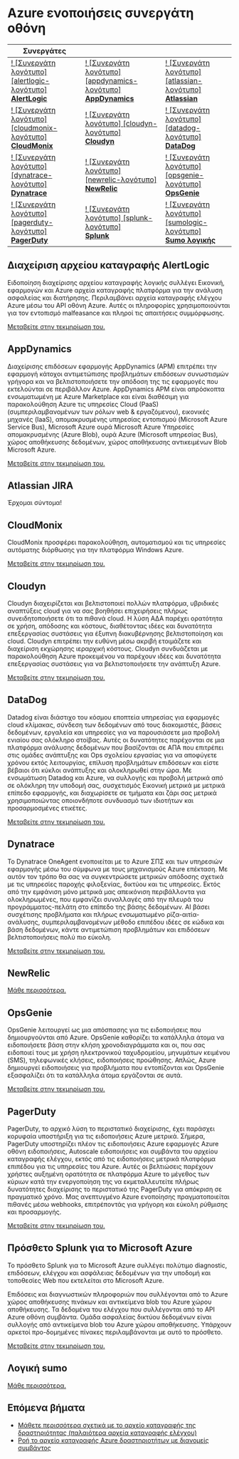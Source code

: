 <properties
    pageTitle="Azure ενοποιήσεις συνεργάτη οθόνη | Microsoft Azure"
    description="Μάθετε περισσότερα σχετικά με τους συνεργάτες της οθόνης Azure και πώς μπορείτε να αποκτήσετε πρόσβαση στην τεκμηρίωση για την ενοποίηση με τις."
    authors="johnkemnetz"
    manager="rboucher"
    editor=""
    services="monitoring-and-diagnostics"
    documentationCenter="monitoring-and-diagnostics"/>

<tags
    ms.service="monitoring-and-diagnostics"
    ms.workload="na"
    ms.tgt_pltfrm="na"
    ms.devlang="na"
    ms.topic="article"
    ms.date="09/26/2016"
    ms.author="johnkem"/>

# <a name="azure-monitor-partner-integrations"></a>Azure ενοποιήσεις συνεργάτη οθόνη

|Συνεργάτες|||
|-----------|-----------|-----------|
| [! [Συνεργάτη λογότυπο] [alertlogic-λογότυπο] <br/> **AlertLogic**][alertlogic-anchor] | [! [Συνεργάτη λογότυπο] [appdynamics-λογότυπο] <br/> **AppDynamics**][appdynamics-anchor] | [! [Συνεργάτη λογότυπο] [atlassian-λογότυπο] <br/> **Atlassian**][atlassian-anchor] |
| [! [Συνεργάτη λογότυπο] [cloudmonix-λογότυπο] <br/> **CloudMonix**][cloudmonix-anchor] | [! [Συνεργάτη λογότυπο] [cloudyn-λογότυπο] <br/> **Cloudyn**][cloudyn-anchor] | [! [Συνεργάτη λογότυπο] [datadog-λογότυπο] <br/> **DataDog**][datadog-anchor] |
| [! [Συνεργάτη λογότυπο] [dynatrace-λογότυπο] <br/> **Dynatrace**][dynatrace-anchor] | [! [Συνεργάτη λογότυπο] [newrelic-λογότυπο] <br/> **NewRelic**][newrelic-anchor] | [! [Συνεργάτη λογότυπο] [opsgenie-λογότυπο] <br/> **OpsGenie**][opsgenie-anchor] |
| [! [Συνεργάτη λογότυπο] [pagerduty-λογότυπο] <br/> **PagerDuty**][pagerduty-anchor] | [! [Συνεργάτη λογότυπο] [splunk-λογότυπο] <br/> **Splunk**][splunk-anchor] | [! [Συνεργάτη λογότυπο] [sumologic-λογότυπο] <br/> **Sumo λογικής**][sumologic-anchor] |

## <a name="alertlogic-log-manager"></a>Διαχείριση αρχείου καταγραφής AlertLogic
Ειδοποίηση διαχείρισης αρχείου καταγραφής λογικής συλλέγει Εικονική, εφαρμογών και Azure αρχεία καταγραφής πλατφόρμα για την ανάλυση ασφαλείας και διατήρησης. Περιλαμβάνει αρχεία καταγραφής ελέγχου Azure μέσω του API οθόνη Azure.  Αυτές οι πληροφορίες χρησιμοποιούνται για τον εντοπισμό malfeasance και πληροί τις απαιτήσεις συμμόρφωσης.

[Μεταβείτε στην τεκμηρίωση του.][alertlogic-doc]

## <a name="appdynamics"></a>AppDynamics
Διαχείρισης επιδόσεων εφαρμογής AppDynamics (APM) επιτρέπει την εφαρμογή κάτοχοι αντιμετώπισης προβλημάτων επιδόσεων συνωστισμών γρήγορα και να βελτιστοποιήσετε την απόδοση της τις εφαρμογές που εκτελούνται σε περιβάλλον Azure. AppDynamics APM είναι απρόσκοπτα ενσωματωμένη με Azure Marketplace και είναι διαθέσιμη για παρακολούθηση Azure τις υπηρεσίες Cloud (PaaS) (συμπεριλαμβανομένων των ρόλων web & εργαζόμενου), εικονικές μηχανές (IaaS), απομακρυσμένης υπηρεσίας εντοπισμού (Microsoft Azure Service Bus), Microsoft Azure ουρά Microsoft Azure Υπηρεσίες απομακρυσμένης (Azure Blob), ουρά Azure (Microsoft υπηρεσίας Bus), χώρος αποθήκευσης δεδομένων, χώρος αποθήκευσης αντικειμένων Blob Microsoft Azure.

[Μεταβείτε στην τεκμηρίωση του.][appdynamics-doc]

## <a name="atlassian-jira"></a>Atlassian JIRA
Έρχομαι σύντομα!

## <a name="cloudmonix"></a>CloudMonix
CloudMonix προσφέρει παρακολούθηση, αυτοματισμού και τις υπηρεσίες αυτόματης διόρθωσης για την πλατφόρμα Windows Azure.

[Μεταβείτε στην τεκμηρίωση του.][cloudmonix-doc]

## <a name="cloudyn"></a>Cloudyn
Cloudyn διαχειρίζεται και βελτιστοποιεί πολλών πλατφόρμα, υβριδικές αναπτύξεις cloud για να σας βοηθήσει επιχειρήσεις πλήρως συνειδητοποιήσετε ότι τα πιθανά cloud. Η λύση ΑΔΑ παρέχει ορατότητα σε χρήση, απόδοσης και κόστους, διαθέτοντας ιδέες και δυνατότητα επεξεργασίας συστάσεις για έξυπνη διακυβέρνησης βελτιστοποίηση και cloud. Cloudyn επιτρέπει την ευθύνη μέσω ακριβή ετοιμάζετε και διαχείριση εκχώρησης ιεραρχική κόστους. Cloudyn συνδυάζεται με παρακολούθηση Azure προκειμένου να παρέχουν ιδέες και δυνατότητα επεξεργασίας συστάσεις για να βελτιστοποιήσετε την ανάπτυξη Azure.

[Μεταβείτε στην τεκμηρίωση του.][cloudyn-doc]

## <a name="datadog"></a>DataDog
Datadog είναι διάστιχο του κόσμου εποπτεία υπηρεσίας για εφαρμογές cloud κλίμακας, σύνδεση των δεδομένων από τους διακομιστές, βάσεις δεδομένων, εργαλεία και υπηρεσίες για να παρουσιάσετε μια προβολή ενιαίου σας ολόκληρο στοίβας. Αυτές οι δυνατότητες παρέχονται σε μια πλατφόρμα ανάλυσης δεδομένων που βασίζονται σε ΑΠΑ που επιτρέπει στις ομάδες ανάπτυξης και Ops σχολείου εργασίας για να αποφύγετε χρόνου εκτός λειτουργίας, επίλυση προβλημάτων επιδόσεων και είστε βέβαιοι ότι κύκλοι ανάπτυξης και ολοκληρωθεί στην ώρα. Με ενσωμάτωση Datadog και Azure, να συλλογής και προβολή μετρικά από σε ολόκληρη την υποδομή σας, συσχετισμός Εικονική μετρικά με μετρικά επίπεδο εφαρμογής, και διαχωρίσετε σε τμήματα και ζάρι σας μετρικά χρησιμοποιώντας οποιονδήποτε συνδυασμό των ιδιοτήτων και προσαρμοσμένες ετικέτες.

[Μεταβείτε στην τεκμηρίωση του.][datadog-doc]

## <a name="dynatrace"></a>Dynatrace
Το Dynatrace OneAgent ενοποιείται με το Azure ΣΠΣ και των υπηρεσιών εφαρμογής μέσω του σύμφωνα με τους μηχανισμούς Azure επέκταση.
Με αυτόν τον τρόπο θα σας να συγκεντρώσετε μετρικών απόδοσης σχετικά με τις υπηρεσίες παροχής φιλοξενίας, δικτύου και τις υπηρεσίες.
Εκτός από την εμφάνιση μόνο μετρικά μας απεικόνιση περιβάλλοντα για ολοκληρωμένες, που εμφανίζει συναλλαγές από την πλευρά του προγράμματος-πελάτη στο επίπεδο της βάσης δεδομένων.
AI βάσει συσχέτισης προβλήματα και πλήρως ενσωματωμένο ρίζα-αιτία-ανάλυσης, συμπεριλαμβανομένων μέθοδο επιπέδου ιδέες σε κώδικα και βάση δεδομένων, κάντε αντιμετώπιση προβλημάτων και επιδόσεων βελτιστοποιήσεις πολύ πιο εύκολη.

[Μεταβείτε στην τεκμηρίωση του.][dynatrace-doc]

## <a name="newrelic"></a>NewRelic

[Μάθε περισσότερα.][newrelic-doc]

## <a name="opsgenie"></a>OpsGenie
OpsGenie λειτουργεί ως μια απόσπασης για τις ειδοποιήσεις που δημιουργούνται από Azure. OpsGenie καθορίζει τα κατάλληλα άτομα να ειδοποιήσετε βάση στην κλήση χρονοδιαγράμματα και οι, που σας ειδοποιεί τους με χρήση ηλεκτρονικού ταχυδρομείου, μηνυμάτων κειμένου (SMS), τηλεφωνικές κλήσεις, ειδοποιήσεις προώθησης. Απλώς, Azure δημιουργεί ειδοποιήσεις για προβλήματα που εντοπίζονται και OpsGenie εξασφαλίζει ότι τα κατάλληλα άτομα εργάζονται σε αυτά.

[Μεταβείτε στην τεκμηρίωση του.][opsgenie-doc]

## <a name="pagerduty"></a>PagerDuty
PagerDuty, το αρχικό λύση το περιστατικό διαχείρισης, έχει παράσχει κορυφαία υποστήριξη για τις ειδοποιήσεις Azure μετρικά. Σήμερα, PagerDuty υποστηρίζει πλέον τις ειδοποιήσεις Azure εφαρμογές Azure οθόνη ειδοποιήσεις, Autoscale ειδοποιήσεις και συμβάντα του αρχείου καταγραφής ελέγχου, εκτός από τις ειδοποιήσεις μετρικά πλατφόρμα επιπέδου για τις υπηρεσίες του Azure. Αυτές οι βελτιώσεις παρέχουν χρήστες αυξημένη ορατότητα σε πλατφόρμα Azure το μέγεθος των κύριων κατά την ενεργοποίηση της να εκμεταλλευτείτε πλήρως δυνατότητες διαχείρισης το περιστατικό της PagerDuty για απόκριση σε πραγματικό χρόνο. Μας ανεπτυγμένο Azure ενοποίησης πραγματοποιείται πιθανές μέσω webhooks, επιτρέποντάς για γρήγορη και εύκολη ρύθμισης και προσαρμογής.

[Μεταβείτε στην τεκμηρίωση του.][pagerduty-doc]

## <a name="splunk-add-on-for-microsoft-azure"></a>Πρόσθετο Splunk για το Microsoft Azure
Το πρόσθετο Splunk για το Microsoft Azure συλλέγει πολύτιμο diagnostic, επιδόσεων, ελέγχου και ασφάλειας δεδομένων για την υποδομή και τοποθεσίες Web που εκτελείται στο Microsoft Azure.

Επιδόσεις και διαγνωστικών πληροφοριών που συλλέγονται από το Azure χώρος αποθήκευσης πινάκων και αντικείμενα blob του Azure χώρου αποθήκευσης. Τα δεδομένα του ελέγχου που συλλέγονται από το API Azure οθόνη συμβάντα. Ομάδα ασφαλείας δικτύου δεδομένων είναι συλλογής από αντικείμενα blob του Azure χώρου αποθήκευσης. Υπάρχουν αρκετοί προ-δομημένες πίνακες περιλαμβάνονται με αυτό το πρόσθετο.

[Μεταβείτε στην τεκμηρίωση του.][splunk-doc]

## <a name="sumo-logic"></a>Λογική sumo

[Μάθε περισσότερα.][sumologic-doc]

## <a name="next-steps"></a>Επόμενα βήματα
- [Μάθετε περισσότερα σχετικά με το αρχείο καταγραφής της δραστηριότητας (παλαιότερα αρχεία καταγραφής ελέγχου)](../resource-group-audit.md)
- [Ροή το αρχείο καταγραφής Azure δραστηριοτήτων με διανομείς συμβάντος](./monitoring-stream-activity-logs-event-hubs.md)

<!--Connectors Documentation-->
[alertlogic-anchor]: #alertlogic-log-manager "AlertLogic"
[appdynamics-anchor]: #appdynamics "AppDynamics"
[atlassian-anchor]: #atlassian-jira "Atlassian"
[cloudmonix-anchor]: #cloudmonix "CloudMonix"
[cloudyn-anchor]: #cloudyn "Cloudyn"
[datadog-anchor]: #datadog "DataDog"
[dynatrace-anchor]: #dynatrace "Dynatrace"
[newrelic-anchor]: #newrelic "NewRelic"
[opsgenie-anchor]: #opsgenie "OpsGenie"
[pagerduty-anchor]: #pagerduty "PagerDuty"
[splunk-anchor]: #splunk-add-on-for-microsoft-azure "Splunk"
[sumologic-anchor]: #sumologic "Λογική sumo"

<!--Icon references-->
[alertlogic-logo]: ./media/partner-logos/alertlogic.png
[appdynamics-logo]: ./media/partner-logos/appdynamics.png
[atlassian-logo]: ./media/partner-logos/atlassian.png
[cloudmonix-logo]: ./media/partner-logos/cloudmonix.png
[cloudyn-logo]: ./media/partner-logos/cloudyn.png
[datadog-logo]: ./media/partner-logos/datadog.png
[dynatrace-logo]: ./media/partner-logos/dynatrace.png
[newrelic-logo]: ./media/partner-logos/newrelic.png
[opsgenie-logo]: ./media/partner-logos/opsgenie.png
[pagerduty-logo]: ./media/partner-logos/pagerduty.png
[splunk-logo]: ./media/partner-logos/splunk.png
[sumologic-logo]: ./media/partner-logos/sumologic.png

<!--Partner Documentation-->
[alertlogic-doc]: https://docs.alertlogic.com/userGuides/log-manager-collection-sources.htm "Τεκμηρίωση AlertLogic."
[appdynamics-doc]: https://docs.appdynamics.com/display/PRO42/Register+for+AppDynamics+for+Windows+Azure "Τεκμηρίωση AppDynamics."
[cloudmonix-doc]: http://cloudmonix.com/features/azure-management/ "Εισαγωγή CloudMonix."
[cloudyn-doc]: https://www.cloudyn.com/azure-monitoring "Εισαγωγή Cloudyn."
[datadog-doc]: http://docs.datadoghq.com/integrations/azure/ "Τεκμηρίωση DataDog."
[dynatrace-doc]: https://blog.ruxit.com/ruxit-monitoring-azure-web-apps/ "Τεκμηρίωση Dynatrace."
[newrelic-doc]: https://newrelic.com/azure "Τεκμηρίωση NewRelic."
[opsgenie-doc]: https://www.opsgenie.com/docs/integrations/azure-integration "Τεκμηρίωση OpsGenie."
[pagerduty-doc]: https://www.pagerduty.com/docs/guides/azure-integration-guide/ "Τεκμηρίωση PagerDuty"
[splunk-doc]: https://splunkbase.splunk.com/app/3084/#/details "Τεκμηρίωση Splunk."
[sumologic-doc]: https://www.sumologic.com/azure "Τεκμηρίωση SumoLogic"
